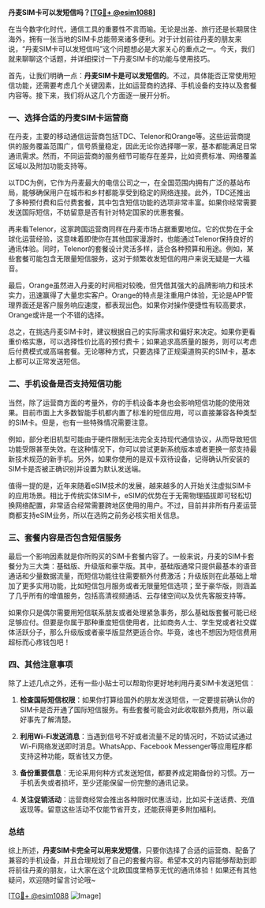 **丹麦SIM卡可以发短信吗？[[TG💪+ @esim1088](https://t.me/s/esim1088)]**

在当今数字化时代，通信工具的重要性不言而喻。无论是出差、旅行还是长期居住海外，拥有一张当地的SIM卡总能带来诸多便利。对于计划前往丹麦的朋友来说，“丹麦SIM卡可以发短信吗”这个问题想必是大家关心的重点之一。今天，我们就来聊聊这个话题，并详细探讨一下丹麦SIM卡的功能与使用技巧。

首先，让我们明确一点：**丹麦SIM卡是可以发短信的**。不过，具体能否正常使用短信功能，还需要考虑几个关键因素，比如运营商的选择、手机设备的支持以及套餐内容等。接下来，我们将从这几个方面逐一展开分析。

### 一、选择合适的丹麦SIM卡运营商

在丹麦，主要的移动通信运营商包括TDC、Telenor和Orange等。这些运营商提供的服务覆盖范围广，信号质量稳定，因此无论你选择哪一家，基本都能满足日常通讯需求。然而，不同运营商的服务细节可能存在差异，比如资费标准、网络覆盖区域以及附加功能支持等。

以TDC为例，它作为丹麦最大的电信公司之一，在全国范围内拥有广泛的基站布局，能够确保用户在城市和乡村都能享受到稳定的网络连接。此外，TDC还推出了多种预付费和后付费套餐，其中包含短信功能的选项非常丰富。如果你经常需要发送国际短信，不妨留意是否有针对特定国家的优惠套餐。

再来看Telenor，这家跨国运营商同样在丹麦市场占据重要地位。它的优势在于全球化运营经验，这意味着即使你在其他国家漫游时，也能通过Telenor保持良好的通讯体验。同时，Telenor的套餐设计灵活多样，适合各种预算和用途。例如，某些套餐可能包含无限量短信服务，这对于频繁收发短信的用户来说无疑是一大福音。

最后，Orange虽然进入丹麦的时间相对较晚，但凭借其强大的品牌影响力和技术实力，迅速赢得了大量忠实客户。Orange的特点是注重用户体验，无论是APP管理界面还是客户服务响应速度，都表现出色。如果你对操作便捷性有较高要求，Orange或许是一个不错的选择。

总之，在挑选丹麦SIM卡时，建议根据自己的实际需求和偏好来决定。如果你更看重价格实惠，可以选择性价比高的预付费卡；如果追求高质量的服务，则可以考虑后付费模式或高端套餐。无论哪种方式，只要选择了正规渠道购买的SIM卡，基本上都可以正常发送短信。

### 二、手机设备是否支持短信功能

当然，除了运营商方面的考量外，你的手机设备本身也会影响短信功能的使用效果。目前市面上大多数智能手机都内置了标准的短信应用，可以直接兼容各种类型的SIM卡。但是，也有一些特殊情况需要注意。

例如，部分老旧机型可能由于硬件限制无法完全支持现代通信协议，从而导致短信功能受限甚至失效。在这种情况下，你可以尝试更新系统版本或者更换一部支持最新技术规范的新手机。另外，如果你使用的是双卡双待设备，记得确认所安装的SIM卡是否被正确识别并设置为默认发送端。

值得一提的是，近年来随着eSIM技术的发展，越来越多的人开始关注虚拟SIM卡的应用场景。相比于传统实体SIM卡，eSIM的优势在于无需物理插拔即可轻松切换网络配置，非常适合经常需要跨地区使用的用户。不过，目前并非所有丹麦运营商都支持eSIM业务，所以在选购之前务必核实相关信息。

### 三、套餐内容是否包含短信服务

最后一个影响因素就是你所购买的SIM卡套餐内容了。一般来说，丹麦的SIM卡套餐分为三大类：基础版、升级版和豪华版。其中，基础版通常只提供最基本的语音通话和少量数据流量，而短信功能往往需要额外付费激活；升级版则在此基础上增加了更多实用功能，比如短信包月服务或者无限量短信选项；至于豪华版，则涵盖了几乎所有的增值服务，包括高清视频通话、云存储空间以及优先客服支持等。

如果你只是偶尔需要用短信联系朋友或者处理紧急事务，那么基础版套餐可能已经足够应付。但要是你属于那种重度短信使用者，比如商务人士、学生党或者社交媒体活跃分子，那么升级版或者豪华版显然更适合你。毕竟，谁也不想因为短信费用超标而心疼钱包吧！

### 四、其他注意事项

除了上述几点之外，还有一些小贴士可以帮助你更好地利用丹麦SIM卡发送短信：

1. **检查国际短信权限**：如果你打算给国外的朋友发送短信，一定要提前确认你的SIM卡是否开通了国际短信服务。有些套餐可能会对此收取额外费用，所以最好事先了解清楚。

2. **利用Wi-Fi发送消息**：当遇到信号不好或者流量不足的情况时，不妨试试通过Wi-Fi网络发送即时消息。WhatsApp、Facebook Messenger等应用程序都支持这种功能，既省钱又方便。

3. **备份重要信息**：无论采用何种方式发送短信，都要养成定期备份的习惯。万一手机丢失或者损坏，至少还能保留一份完整的通讯记录。

4. **关注促销活动**：运营商经常会推出各种限时优惠活动，比如买卡送话费、充值返现等。留意这些活动不仅能节省开支，还能获得更多附加福利。

### 总结

综上所述，**丹麦SIM卡完全可以用来发短信**，只要你选择了合适的运营商、配备了兼容的手机设备，并且合理规划了自己的套餐内容。希望本文的内容能够帮助到即将前往丹麦的朋友，让大家在这个北欧国度里畅享无忧的通讯体验！如果还有其他疑问，欢迎随时留言讨论哦~

[[TG💪+ @esim1088](https://t.me/s/esim1088) ![Image](https://i.postimg.cc/4NQfJmqS/Snipaste-2025-05-13-00-14-12.png)]